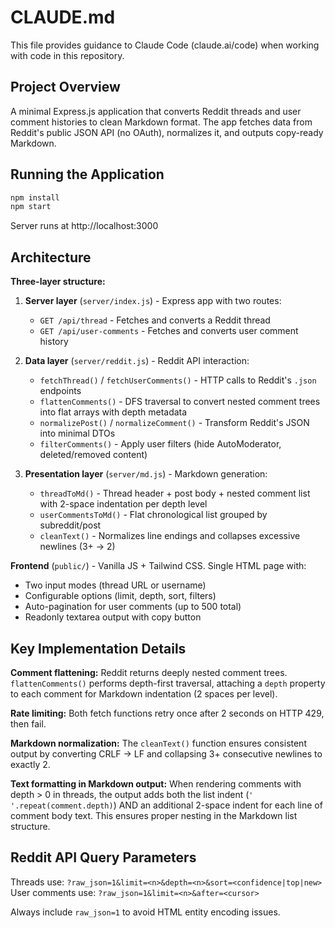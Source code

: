 # CLAUDE.md

This file provides guidance to Claude Code (claude.ai/code) when working with code in this repository.

## Project Overview

A minimal Express.js application that converts Reddit threads and user comment histories to clean Markdown format. The app fetches data from Reddit's public JSON API (no OAuth), normalizes it, and outputs copy-ready Markdown.

## Running the Application

```bash
npm install
npm start
```

Server runs at http://localhost:3000

## Architecture

**Three-layer structure:**

1. **Server layer** (`server/index.js`) - Express app with two routes:
   - `GET /api/thread` - Fetches and converts a Reddit thread
   - `GET /api/user-comments` - Fetches and converts user comment history

2. **Data layer** (`server/reddit.js`) - Reddit API interaction:
   - `fetchThread()` / `fetchUserComments()` - HTTP calls to Reddit's `.json` endpoints
   - `flattenComments()` - DFS traversal to convert nested comment trees into flat arrays with depth metadata
   - `normalizePost()` / `normalizeComment()` - Transform Reddit's JSON into minimal DTOs
   - `filterComments()` - Apply user filters (hide AutoModerator, deleted/removed content)

3. **Presentation layer** (`server/md.js`) - Markdown generation:
   - `threadToMd()` - Thread header + post body + nested comment list with 2-space indentation per depth level
   - `userCommentsToMd()` - Flat chronological list grouped by subreddit/post
   - `cleanText()` - Normalizes line endings and collapses excessive newlines (3+ → 2)

**Frontend** (`public/`) - Vanilla JS + Tailwind CSS. Single HTML page with:
- Two input modes (thread URL or username)
- Configurable options (limit, depth, sort, filters)
- Auto-pagination for user comments (up to 500 total)
- Readonly textarea output with copy button

## Key Implementation Details

**Comment flattening:** Reddit returns deeply nested comment trees. `flattenComments()` performs depth-first traversal, attaching a `depth` property to each comment for Markdown indentation (2 spaces per level).

**Rate limiting:** Both fetch functions retry once after 2 seconds on HTTP 429, then fail.

**Markdown normalization:** The `cleanText()` function ensures consistent output by converting CRLF → LF and collapsing 3+ consecutive newlines to exactly 2.

**Text formatting in Markdown output:** When rendering comments with depth > 0 in threads, the output adds both the list indent (`'  '.repeat(comment.depth)`) AND an additional 2-space indent for each line of comment body text. This ensures proper nesting in the Markdown list structure.

## Reddit API Query Parameters

Threads use: `?raw_json=1&limit=<n>&depth=<n>&sort=<confidence|top|new>`
User comments use: `?raw_json=1&limit=<n>&after=<cursor>`

Always include `raw_json=1` to avoid HTML entity encoding issues.
